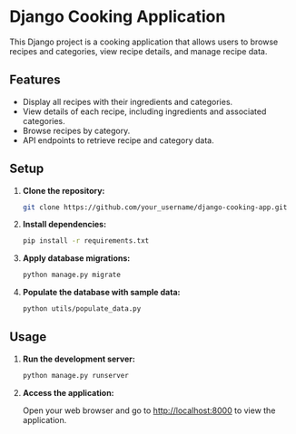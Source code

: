 # Django Cooking Application

This Django project is a cooking application that allows users to browse recipes and categories, view recipe details, and manage recipe data.

## Features

- Display all recipes with their ingredients and categories.
- View details of each recipe, including ingredients and associated categories.
- Browse recipes by category.
- API endpoints to retrieve recipe and category data.

## Setup

1. **Clone the repository:**

    ```bash
    git clone https://github.com/your_username/django-cooking-app.git
    ```

2. **Install dependencies:**

    ```bash
    pip install -r requirements.txt
    ```

3. **Apply database migrations:**

    ```bash
    python manage.py migrate
    ```

4. **Populate the database with sample data:**

    ```bash
    python utils/populate_data.py
    ```

## Usage

1. **Run the development server:**

    ```bash
    python manage.py runserver
    ```

2. **Access the application:**

    Open your web browser and go to [http://localhost:8000](http://localhost:8000) to view the application.



